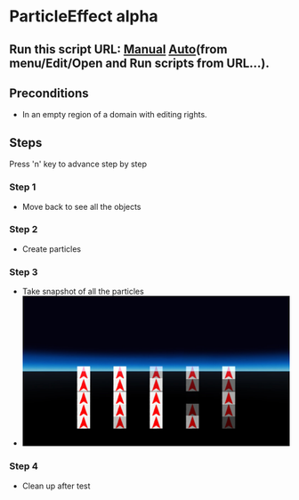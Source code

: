 # ParticleEffect alpha
## Run this script URL: [Manual](./test.js?raw=true)   [Auto](./testAuto.js?raw=true)(from menu/Edit/Open and Run scripts from URL...).

## Preconditions
- In an empty region of a domain with editing rights.

## Steps
Press 'n' key to advance step by step

### Step 1
- Move back to see all the objects
### Step 2
- Create particles
### Step 3
- Take snapshot of all the particles
- ![](./ExpectedImage_00000.png)
### Step 4
- Clean up after test
